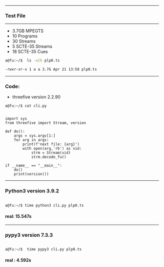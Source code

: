 ___
### Test File
___
  * 3.7GB MPEGTS
  * 10 Programs
  * 30 Streams
  * 5 SCTE-35 Streams
  * 18 SCTE-35 Cues

```sh
a@fu:~/$  ls -alh plp0.ts 

-rwxr-xr-x 1 a a 3.7G Apr 21 13:58 plp0.ts
```
___
### Code:
* threefive version 2.2.90
```python3
a@fu:~/$ cat cli.py


import sys
from threefive import Stream, version

def do():
    args = sys.argv[1:]
    for arg in args:
        print(f'next file: {arg}')
        with open(arg,'rb') as vid:
            strm = Stream(vid)
            strm.decode_fu()

if __name__ == "__main__":
    do()
    print(version())

```
___
### Python3 version 3.9.2
```sh

a@fu:~/$ time python3 cli.py plp0.ts
```

#### real:   15.547s



___
### pypy3 version 7.3.3 

```sh

a@fu:~/$  time pypy3 cli.py plp0.ts

```
#### real	:   4.592s



